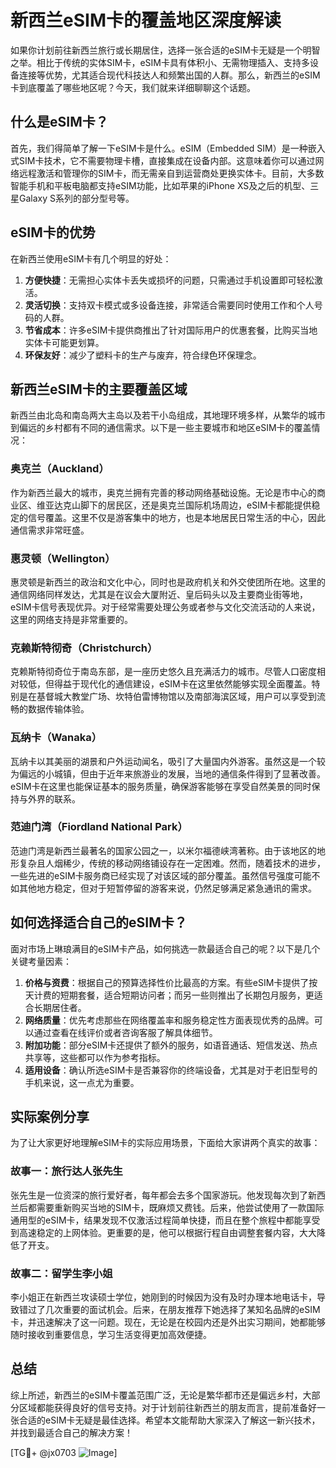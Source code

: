 # 新西兰eSIM卡的覆盖地区深度解读

如果你计划前往新西兰旅行或长期居住，选择一张合适的eSIM卡无疑是一个明智之举。相比于传统的实体SIM卡，eSIM卡具有体积小、无需物理插入、支持多设备连接等优势，尤其适合现代科技达人和频繁出国的人群。那么，新西兰的eSIM卡到底覆盖了哪些地区呢？今天，我们就来详细聊聊这个话题。

## 什么是eSIM卡？

首先，我们得简单了解一下eSIM卡是什么。eSIM（Embedded SIM）是一种嵌入式SIM卡技术，它不需要物理卡槽，直接集成在设备内部。这意味着你可以通过网络远程激活和管理你的SIM卡，而无需亲自到运营商处更换实体卡。目前，大多数智能手机和平板电脑都支持eSIM功能，比如苹果的iPhone XS及之后的机型、三星Galaxy S系列的部分型号等。

## eSIM卡的优势

在新西兰使用eSIM卡有几个明显的好处：

1. **方便快捷**：无需担心实体卡丢失或损坏的问题，只需通过手机设置即可轻松激活。
2. **灵活切换**：支持双卡模式或多设备连接，非常适合需要同时使用工作和个人号码的人群。
3. **节省成本**：许多eSIM卡提供商推出了针对国际用户的优惠套餐，比购买当地实体卡可能更划算。
4. **环保友好**：减少了塑料卡的生产与废弃，符合绿色环保理念。

## 新西兰eSIM卡的主要覆盖区域

新西兰由北岛和南岛两大主岛以及若干小岛组成，其地理环境多样，从繁华的城市到偏远的乡村都有不同的通信需求。以下是一些主要城市和地区eSIM卡的覆盖情况：

### 奥克兰（Auckland）
作为新西兰最大的城市，奥克兰拥有完善的移动网络基础设施。无论是市中心的商业区、维亚达克山脚下的居民区，还是奥克兰国际机场周边，eSIM卡都能提供稳定的信号覆盖。这里不仅是游客集中的地方，也是本地居民日常生活的中心，因此通信需求非常旺盛。

### 惠灵顿（Wellington）
惠灵顿是新西兰的政治和文化中心，同时也是政府机关和外交使团所在地。这里的通信网络同样发达，尤其是在议会大厦附近、皇后码头以及主要商业街等地，eSIM卡信号表现优异。对于经常需要处理公务或者参与文化交流活动的人来说，这里的网络支持是非常重要的。

### 克赖斯特彻奇（Christchurch）
克赖斯特彻奇位于南岛东部，是一座历史悠久且充满活力的城市。尽管人口密度相对较低，但得益于现代化的通信建设，eSIM卡在这里依然能够实现全面覆盖。特别是在基督城大教堂广场、坎特伯雷博物馆以及南部海滨区域，用户可以享受到流畅的数据传输体验。

### 瓦纳卡（Wanaka）
瓦纳卡以其美丽的湖景和户外运动闻名，吸引了大量国内外游客。虽然这是一个较为偏远的小城镇，但由于近年来旅游业的发展，当地的通信条件得到了显著改善。eSIM卡在这里也能保证基本的服务质量，确保游客能够在享受自然美景的同时保持与外界的联系。

### 范迪门湾（Fiordland National Park）
范迪门湾是新西兰最著名的国家公园之一，以米尔福德峡湾著称。由于该地区的地形复杂且人烟稀少，传统的移动网络铺设存在一定困难。然而，随着技术的进步，一些先进的eSIM卡服务商已经实现了对该区域的部分覆盖。虽然信号强度可能不如其他地方稳定，但对于短暂停留的游客来说，仍然足够满足紧急通讯的需求。

## 如何选择适合自己的eSIM卡？

面对市场上琳琅满目的eSIM卡产品，如何挑选一款最适合自己的呢？以下是几个关键考量因素：

1. **价格与资费**：根据自己的预算选择性价比最高的方案。有些eSIM卡提供了按天计费的短期套餐，适合短期访问者；而另一些则推出了长期包月服务，更适合长期居住者。
2. **网络质量**：优先考虑那些在网络覆盖率和服务稳定性方面表现优秀的品牌。可以通过查看在线评价或者咨询客服了解具体细节。
3. **附加功能**：部分eSIM卡还提供了额外的服务，如语音通话、短信发送、热点共享等，这些都可以作为参考指标。
4. **适用设备**：确认所选eSIM卡是否兼容你的终端设备，尤其是对于老旧型号的手机来说，这一点尤为重要。

## 实际案例分享

为了让大家更好地理解eSIM卡的实际应用场景，下面给大家讲两个真实的故事：

### 故事一：旅行达人张先生
张先生是一位资深的旅行爱好者，每年都会去多个国家游玩。他发现每次到了新西兰后都需要重新购买当地的SIM卡，既麻烦又费钱。后来，他尝试使用了一款国际通用型的eSIM卡，结果发现不仅激活过程简单快捷，而且在整个旅程中都能享受到高速稳定的上网体验。更重要的是，他可以根据行程自由调整套餐内容，大大降低了开支。

### 故事二：留学生李小姐
李小姐正在新西兰攻读硕士学位，她刚到的时候因为没有及时办理本地电话卡，导致错过了几次重要的面试机会。后来，在朋友推荐下她选择了某知名品牌的eSIM卡，并迅速解决了这一问题。现在，无论是在校园内还是外出实习期间，她都能够随时接收到重要信息，学习生活变得更加高效便捷。

## 总结

综上所述，新西兰的eSIM卡覆盖范围广泛，无论是繁华都市还是偏远乡村，大部分区域都能获得良好的信号支持。对于计划前往新西兰的朋友而言，提前准备好一张合适的eSIM卡无疑是最佳选择。希望本文能帮助大家深入了解这一新兴技术，并找到最适合自己的解决方案！

[TG💪+ @jx0703 ![Image](https://github.com/user-attachments/assets/dbca1d08-cadb-493c-b0ec-ad6f7a83f270)]